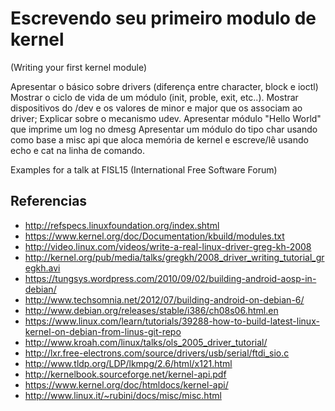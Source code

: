 
Escrevendo seu primeiro modulo de kernel
========================================
(Writing your first kernel module)

Apresentar o básico sobre drivers (diferença entre character, block e ioctl)
Mostrar o ciclo de vida de um módulo (init, proble, exit, etc..).
Mostrar dispositivos do /dev e os valores de minor e major que os associam ao driver;
Explicar sobre o mecanismo udev.
Apresentar módulo "Hello World" que imprime um log no dmesg
Apresentar um módulo do tipo char usando como base a misc api que aloca memória de kernel e escreve/lê usando echo e cat na linha de comando.

Examples for a talk at FISL15 (International Free Software Forum)

Referencias
-----------

* http://refspecs.linuxfoundation.org/index.shtml
* https://www.kernel.org/doc/Documentation/kbuild/modules.txt
* http://video.linux.com/videos/write-a-real-linux-driver-greg-kh-2008
* http://kernel.org/pub/media/talks/gregkh/2008_driver_writing_tutorial_gregkh.avi
* https://tungsys.wordpress.com/2010/09/02/building-android-aosp-in-debian/
* http://www.techsomnia.net/2012/07/building-android-on-debian-6/
* http://www.debian.org/releases/stable/i386/ch08s06.html.en
* https://www.linux.com/learn/tutorials/39288-how-to-build-latest-linux-kernel-on-debian-from-linus-git-repo
* http://www.kroah.com/linux/talks/ols_2005_driver_tutorial/
* http://lxr.free-electrons.com/source/drivers/usb/serial/ftdi_sio.c
* http://www.tldp.org/LDP/lkmpg/2.6/html/x121.html
* http://kernelbook.sourceforge.net/kernel-api.pdf
* https://www.kernel.org/doc/htmldocs/kernel-api/
* http://www.linux.it/~rubini/docs/misc/misc.html

